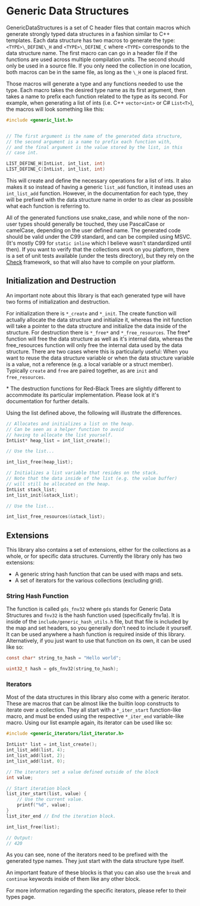 # Generic Data Structures

GenericDataStructures is a set of C header files that contain macros which generate strongly typed data structures in a fashion similar to C++ templates. Each data structure has two macros to generate the type: `<TYPE>\_DEFINE\_H` and `<TYPE>\_DEFINE_C` where `<TYPE>` corresponds to the data structure name. The first macro can can go in a header file if the functions are used across multiple compilation units. The second should only be used in a source file. If you only need the collection in one location, both macros can be in the same file, as long as the `\_H` one is placed first.

Those macros will generate a type and any functions needed to use the type. Each macro takes the desired type name as its first argument, then takes a name to prefix each function related to the type as its second. For example, when generating a list of ints (i.e. C++ `vector<int>` or C# `List<T>`), the macros will look something like this:

```c
#include <generic_list.h>


// The first argument is the name of the generated data structure,
// the second argument is a name to prefix each function with,
// and the final argument is the value stored by the list, in this
// case int.

LIST_DEFINE_H(IntList, int_list, int)
LIST_DEFINE_C(IntList, int_list, int)
```

This will create and define the necessary operations for a list of ints. It also makes it so instead of having a generic `list_add` function, it instead uses an `int_list_add` function. However, in the documentation for each type, they will be prefixed with the data structure name in order to as clear as possible what each function is referring to.

All of the generated functions use snake_case, and while none of the non-user types should generally be touched, they use PascalCase or camelCase, depending on the user defined name. The generated code should be valid under the C99 standard, and can be compiled using MSVC. (It's mostly C99 for `static inline` which I believe wasn't standardized until then). If you want to verify that the collections work on you platform, there is a set of unit tests available (under the tests directory), but they rely on the [Check](https://libcheck.github.io/check/) framework, so that will also have to compile on your platform.

## Initialization and Destruction

An important note about this library is that each generated type will have two forms of initialization and destruction.

For initialization there is `*_create` and `*_init`. The create function will actually allocate the data structure and initialize it, whereas the init function will take a pointer to the data structure and initialize the data inside of the structure. For destruction there is `*_free*` and `*_free_resources`. The free\* function will free the data structure as well as it's internal data, whereas the free_resources function will only free the internal data used by the data structure. There are two cases where this is particularly useful: When you want to reuse the data structure variable or when the data structure variable is a value, not a reference (e.g. a local variable or a struct member). Typically `create` and `free` are paired together, as are `init` and `free_resources`.

\* The destruction functions for Red-Black Trees are slightly different to accommodate its particular implementation. Please look at it's documentation for further details.

Using the list defined above, the following will illustrate the differences.

```c
// Allocates and initializes a list on the heap.
// Can be seen as a helper function to avoid
// having to allocate the list yourself.
IntList* heap_list = int_list_create();

// Use the list...

int_list_free(heap_list);

// Initializes a list variable that resides on the stack.
// Note that the data inside of the list (e.g. the value buffer)
// will still be allocated on the heap.
IntList stack_list;
int_list_init(&stack_list);

// Use the list...

int_list_free_resources(&stack_list);
```

## Extensions

This library also contains a set of extensions, either for the collections as a whole, or for specific data structures. Currently the library only has two extensions:
- A generic string hash function that can be used with maps and sets.
- A set of iterators for the various collections (excluding grid).

### String Hash Function

The function is called `gds_fnv32` where `gds` stands for Generic Data Structures and `fnv32` is the hash function used (specifically fnv1a). It is inside of the `include/generic_hash_utils.h` file, but that file is included by the map and set headers, so you generally don't need to include it yourself. It can be used anywhere a hash function is required inside of this library. Alternatively, if you just want to use that function on its own, it can be used like so:

```c
const char* string_to_hash = "Hello world";

uint32_t hash = gds_fnv32(string_to_hash);
```

### Iterators

Most of the data structures in this library also come with a generic iterator. These are macros that can be almost like the builtin loop constructs to iterate over a collection. They all start with a `*_iter_start` function-like macro, and must be ended using the respective `*_iter_end` variable-like macro. Using our list example again, its iterator can be used like so:

```c
#include <generic_iterators/list_iterator.h>

IntList* list = int_list_create();
int_list_add(list, 4);
int_list_add(list, 2);
int_list_add(list, 0);

// The iterators set a value defined outside of the block
int value;

// Start iteration block
list_iter_start(list, value) {
    // Use the current value.
    printf("%d", value);
}
list_iter_end // End the iteration block.

int_list_free(list);

// Output:
// 420
```

As you can see, none of the iterators need to be prefixed with the generated type names. They just start with the data structure type itself.

An important feature of these blocks is that you can also use the `break` and `continue` keywords inside of them like any other block.

For more information regarding the specific iterators, please refer to their types page.